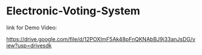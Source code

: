 # Electronic-Voting-System

 link for Demo Video: 
 
 https://drive.google.com/file/d/12POXlmF5Ak48pFnQKNAbBJ9j33anJsDG/view?usp=drivesdk
